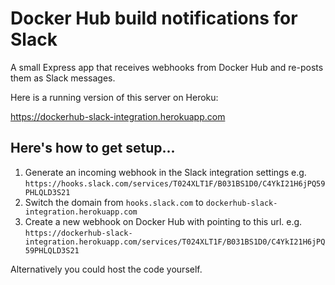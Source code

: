 Docker Hub build notifications for Slack
========================================

A small Express app that receives webhooks from Docker Hub and re-posts them as Slack messages.

Here is a running version of this server on Heroku:

https://dockerhub-slack-integration.herokuapp.com

## Here's how to get setup...

1. Generate an incoming webhook in the Slack integration settings e.g. `https://hooks.slack.com/services/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`
2. Switch the domain from `hooks.slack.com` to `dockerhub-slack-integration.herokuapp.com`
3. Create a new webhook on Docker Hub with pointing to this url. e.g. `https://dockerhub-slack-integration.herokuapp.com/services/T024XLT1F/B031BS1D0/C4YkI21H6jPQ59PHLQLD3S21`

Alternatively you could host the code yourself.
